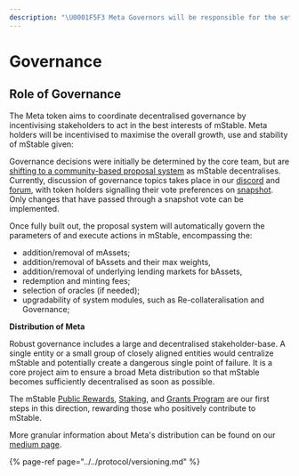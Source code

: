 ```yaml
---
description: "\U0001F5F3 Meta Governors will be responsible for the setting and maintenance of mStable system parameters"
---
```


# Governance

## Role of Governance

The Meta token aims to coordinate decentralised governance by incentivising stakeholders to act in the best interests of mStable. Meta holders will be incentivised to maximise the overall growth, use and stability of mStable given:

Governance decisions were initially be determined by the core team, but are [shifting to a community-based proposal system](../../protocol/versioning.md) as mStable decentralises. Currently, discussion of governance topics takes place in our [discord](https://discord.com/invite/pgCVG7e) and [forum](https://forum.mstable.org/), with token holders signalling their vote preferences on [snapshot](https://snapshot.page/#/mstable). Only changes that have passed through a snapshot vote can be implemented. 

Once fully built out, the proposal system will automatically govern the parameters of and execute actions in mStable, encompassing the: 

* addition/removal of mAssets;
* addition/removal of bAssets and their max weights,
* addition/removal of underlying lending markets for bAssets,
* redemption and minting fees;
* selection of oracles \(if needed\);
* upgradability of system modules, such as Re-collateralisation and Governance;

**Distribution of Meta**

Robust governance includes a large and decentralised stakeholder-base. A single entity or a small group of closely aligned entities would centralize mStable and potentially create a dangerous single point of failure. It is a core project aim to ensure a broad Meta distribution so that mStable becomes sufficiently decentralised as soon as possible.

The mStable [Public Rewards](../../meta-rewards-1/introduction/), [Staking](mta-staking.md), and [Grants Program](../../meta-rewards-1/grants-program.md) are our first steps in this direction, rewarding those who positively contribute to mStable.

More granular information about Meta's distribution can be found on our [medium page](https://medium.com/mstable). 

{% page-ref page="../../protocol/versioning.md" %}



